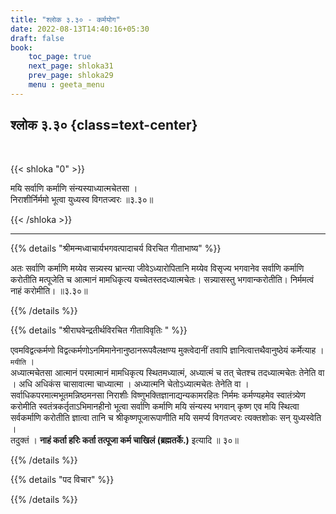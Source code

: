 ```yaml
---
title: "श्लोक ३.३० - कर्मयोग"
date: 2022-08-13T14:40:16+05:30
draft: false
book:
    toc_page: true
    next_page: shloka31
    prev_page: shloka29
    menu : geeta_menu
---
```




## श्लोक ३.३० {class=text-center}

<br/>

{{< shloka  "0"  >}}

मयि सर्वाणि कर्माणि संन्यस्याध्यात्मचेतसा ।  
निराशीर्निर्ममो भूत्वा युध्यस्व विगतज्वरः ॥३.३०॥ 

{{< /shloka >}}

---


{{% details "श्रीमन्मध्वाचार्यभगवत्पादाचर्य विरचित  गीताभाष्य" %}}

अतः सर्वाणि कर्माणि मय्येव सन्न्यस्य भ्रान्त्या जीवेऽध्यारोपितानि मय्येव विसृज्य भगवानेव सर्वाणि कर्माणि करोतीति मत्पूजेति च आत्मानं मामधिकृत्य यच्चेतस्तदध्यात्मचेतः। सन्न्यासस्तु भगवान्करोतीति। निर्ममत्वं नाहं करोमीति।  ॥३.३०॥ 

{{% /details %}}



{{% details "श्रीराघवेन्द्रतीर्थविरचित गीताविवृतिः " %}}

एवमविद्वत्कर्मणो विद्वत्कर्मणोऽनमिमानेनानुष्ठानरूपवैलक्षण्य 
मुक्त्वेदानीं तवापि ज्ञानित्वात्तथैवानुष्ठेयं कर्मेत्याह । `मयीति` ।   
अध्यात्मचेतसा आत्मानं परमात्मानं मामधिकृत्य स्थितमध्यात्मं, अध्यात्मं 
च तत्‌ चेतश्च तदध्यात्मचेतः तेनेति वा । 
अधि अधिकंस चासावात्मा चाध्यात्मा । अध्यात्मनि चेतोऽध्यात्मचेतः
तेनेति वा । सर्वाधिकपरमात्मभूतमन्निष्ठमनसा निराशीः 
विष्णुभक्तिज्ञानाद्यन्यकामरहितः निर्ममः कर्मण्यहमेव स्वातंत्र्येण 
करोमीति  स्वतंत्रकर्तृताऽभिमानहीनो भूत्वा सर्वाणि कर्माणि मयि 
संन्यस्य भगवान्‌ कृष्ण एव मयि स्थित्वा सर्वकर्माणि करोतीति 
ज्ञात्वा तानि च श्रीकृष्णपूजारूपाणीति मयि समर्प्य विगतज्वरः 
त्यक्तशोकः सन्‌ युध्यस्वेति ।   
तदुक्तं । **नाहं कर्ता हरिः कर्ता तत्पूजा कर्म चाखिलं (ब्रह्मतर्के.)** इत्यादि ॥ ३०॥

{{% /details %}}



{{% details "पद विचार" %}}


{{% /details %}}
